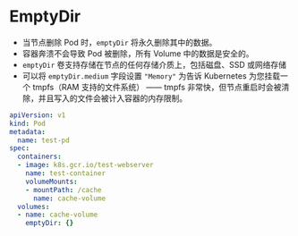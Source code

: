 # EmptyDir

* 当节点删除 Pod 时，`emptyDir` 将永久删除其中的数据。
* 容器奔溃不会导致 Pod 被删除，所有 Volume 中的数据是安全的。
* `emptyDir` 卷支持存储在节点的任何存储介质上，包括磁盘、SSD 或网络存储
* 可以将 `emptyDir.medium` 字段设置 `"Memory"` 为告诉 Kubernetes 为您挂载一个 tmpfs（RAM 支持的文件系统） —— tmpfs 非常快，但节点重启时会被清除，并且写入的文件会被计入容器的内存限制。

```yaml
apiVersion: v1
kind: Pod
metadata:
  name: test-pd
spec:
  containers:
  - image: k8s.gcr.io/test-webserver
    name: test-container
    volumeMounts:
    - mountPath: /cache
      name: cache-volume
  volumes:
  - name: cache-volume
    emptyDir: {}
```